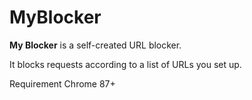 # MyBlocker

**My Blocker** is a self-created URL blocker.

It blocks requests according to a list of URLs you set up.

Requirement
  Chrome 87+

